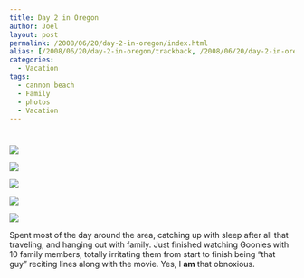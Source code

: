 ```yaml
---
title: Day 2 in Oregon
author: Joel
layout: post
permalink: /2008/06/20/day-2-in-oregon/index.html
alias: [/2008/06/20/day-2-in-oregon/trackback, /2008/06/20/day-2-in-oregon/day-2-in-oregon]
categories:
  - Vacation
tags:
  - cannon beach
  - Family
  - photos
  - Vacation
---
```

# 

![][1]

 [1]: https://farm4.static.flickr.com/3128/2593990141_3692c86e42.jpg

![][2]

 [2]: https://farm4.static.flickr.com/3271/2593989691_b08d5a8573.jpg

![][3]

 [3]: https://farm4.static.flickr.com/3176/2594828158_d8c87db80e.jpg

![][4]

 [4]: https://farm4.static.flickr.com/3143/2593988951_8a6388abec.jpg

![][5]

 [5]: https://farm4.static.flickr.com/3276/2593989431_1fe394e6a5.jpg

Spent most of the day around the area, catching up with sleep after all that traveling, and hanging out with family. Just finished watching Goonies with 10 family members, totally irritating them from start to finish being “that guy” reciting lines along with the movie. Yes, I **am** that obnoxious.
